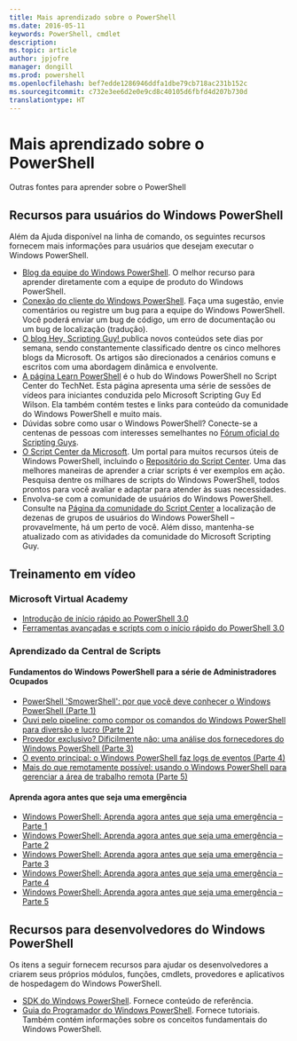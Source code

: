 ```yaml
---
title: Mais aprendizado sobre o PowerShell
ms.date: 2016-05-11
keywords: PowerShell, cmdlet
description: 
ms.topic: article
author: jpjofre
manager: dongill
ms.prod: powershell
ms.openlocfilehash: bef7edde1286946ddfa1dbe79cb718ac231b152c
ms.sourcegitcommit: c732e3ee6d2e0e9cd8c40105d6fbfd4d207b730d
translationtype: HT
---
```

#  <a name="more-powershell-learning"></a>Mais aprendizado sobre o PowerShell

Outras fontes para aprender sobre o PowerShell  

## <a name="resources-for-windows-powershell-users"></a>Recursos para usuários do Windows PowerShell

Além da Ajuda disponível na linha de comando, os seguintes recursos fornecem mais informações para usuários que desejam executar o Windows PowerShell.

-   [Blog da equipe do Windows PowerShell](http://blogs.msdn.com/b/powershell/). O melhor recurso para aprender diretamente com a equipe de produto do Windows PowerShell.
-   [Conexão do cliente do Windows PowerShell](http://Connect.Microsoft.com/PowerShell). Faça uma sugestão, envie comentários ou registre um bug para a equipe do Windows PowerShell. Você poderá enviar um bug de código, um erro de documentação ou um bug de localização (tradução).
-   [O blog Hey, Scripting Guy! ](http://www.scriptingguys.com/blog) publica novos conteúdos sete dias por semana, sendo constantemente classificado dentre os cinco melhores blogs da Microsoft. Os artigos são direcionados a cenários comuns e escritos com uma abordagem dinâmica e envolvente.
-   [A página Learn PowerShell](http://www.scriptingguys.com/learnpowershell) é o hub do Windows PowerShell no Script Center do TechNet. Esta página apresenta uma série de sessões de vídeos para iniciantes conduzida pelo Microsoft Scripting Guy Ed Wilson. Ela também contém testes e links para conteúdo da comunidade do Windows PowerShell e muito mais.
-   Dúvidas sobre como usar o Windows PowerShell? Conecte-se a centenas de pessoas com interesses semelhantes no [Fórum oficial do Scripting Guys](http://social.technet.microsoft.com/forums/itcg/threads/).
-   [O Script Center da Microsoft](https://technet.microsoft.com/scriptcenter). Um portal para muitos recursos úteis de Windows PowerShell, incluindo o [Repositório do Script Center](http://gallery.technet.microsoft.com/scriptcenter/). Uma das melhores maneiras de aprender a criar scripts é ver exemplos em ação. Pesquisa dentre os milhares de scripts do Windows PowerShell, todos prontos para você avaliar e adaptar para atender às suas necessidades.
-   Envolva-se com a comunidade de usuários do Windows PowerShell. Consulte na [Página da comunidade do Script Center](https://technet.microsoft.com/scriptcenter/hh182567.aspx) a localização de dezenas de grupos de usuários do Windows PowerShell – provavelmente, há um perto de você. Além disso, mantenha-se atualizado com as atividades da comunidade do Microsoft Scripting Guy.

## <a name="video-training"></a>Treinamento em vídeo

###  <a name="microsoft-virtual-academy"></a>Microsoft Virtual Academy
-  [Introdução de início rápido ao PowerShell 3.0](https://mva.microsoft.com/en-US/training-courses/getting-started-with-powershell-30-jump-start-8276)
-  [Ferramentas avançadas e scripts com o início rápido do PowerShell 3.0](https://mva.microsoft.com/en-US/training-courses/advanced-tools-scripting-with-powershell-30-jump-start-8231)

###  <a name="script-center-learn"></a>Aprendizado da Central de Scripts
####  <a name="windows-powershell-essentials-for-the-busy-admin-series"></a>Fundamentos do Windows PowerShell para a série de Administradores Ocupados
-  [PowerShell 'SmowerShell': por que você deve conhecer o Windows PowerShell &#40;Parte 1&#41;](http://dlbmodigital.microsoft.com/webcasts/wmv/23976_Dnl_L.wmv)
-  [Ouvi pelo pipeline: como compor os comandos do Windows PowerShell para diversão e lucro &#40;Parte 2&#41;](http://dlbmodigital.microsoft.com/webcasts/wmv/23977_Dnl_L.wmv)
-  [Provedor exclusivo? Dificilmente não: uma análise dos fornecedores do Windows PowerShell &#40;Parte 3&#41;](http://dlbmodigital.microsoft.com/webcasts/wmv/23978_Dnl_L.wmv)
-  [O evento principal: o Windows PowerShell faz logs de eventos &#40;Parte 4&#41;](http://dlbmodigital.microsoft.com/webcasts/wmv/23979_Dnl_L.wmv)
-  [Mais do que remotamente possível: usando o Windows PowerShell para gerenciar a área de trabalho remota &#40;Parte 5&#41;](http://dlbmodigital.microsoft.com/webcasts/wmv/23980_Dnl_L.wmv)

#### <a name="learn-it-now-before-its-an-emergency"></a>Aprenda agora antes que seja uma emergência
-  [Windows PowerShell: Aprenda agora antes que seja uma emergência – Parte 1](http://dlbmodigital.microsoft.com/webcasts/wmv/1032481530_Dnl_L.wmv)
-  [Windows PowerShell: Aprenda agora antes que seja uma emergência – Parte 2](http://dlbmodigital.microsoft.com/webcasts/wmv/1032481542_Dnl_L.wmv)
-  [Windows PowerShell: Aprenda agora antes que seja uma emergência – Parte 3](http://dlbmodigital.microsoft.com/webcasts/wmv/1032481548_Dnl_L.wmv)
-  [Windows PowerShell: Aprenda agora antes que seja uma emergência – Parte 4](http://dlbmodigital.microsoft.com/webcasts/wmv/1032481552_Dnl_L.wmv)
-  [Windows PowerShell: Aprenda agora antes que seja uma emergência – Parte 5](http://dlbmodigital.microsoft.com/webcasts/wmv/1032481554_Dnl_L.wmv)

## <a name="resources-for-windows-powershell-developers"></a>Recursos para desenvolvedores do Windows PowerShell

Os itens a seguir fornecem recursos para ajudar os desenvolvedores a criarem seus próprios módulos, funções, cmdlets, provedores e aplicativos de hospedagem do Windows PowerShell.

-   [SDK do Windows PowerShell](http://go.microsoft.com/fwlink/p/?LinkID=89595). Fornece conteúdo de referência.
-   [Guia do Programador do Windows PowerShell](http://go.microsoft.com/fwlink/p/?LinkID=89596). Fornece tutoriais. Também contém informações sobre os conceitos fundamentais do Windows PowerShell.


